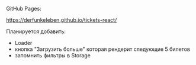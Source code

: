 GitHub Pages:

https://derfunkeleben.github.io/tickets-react/

Планируется добавить: 
* Loader
* кнопка "Загрузить больше" которая рендерит следующие 5 билетов
* запомнить фильтры в Storage
